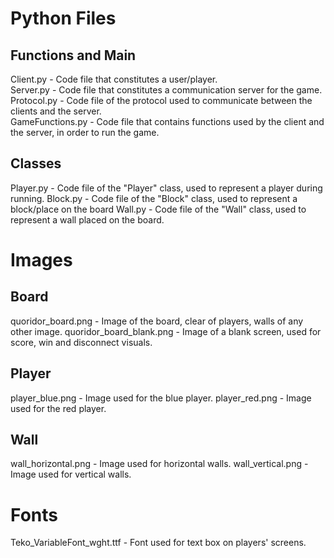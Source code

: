 # Python Files
## Functions and Main 
Client.py - Code file that constitutes a user/player.  
Server.py - Code file that constitutes a communication server for the game.  
Protocol.py - Code file of the protocol used to communicate between the clients and the server.  
GameFunctions.py - Code file that contains functions used by the client and the server, in order to run the game.

## Classes 
Player.py - Code file of the "Player" class, used to represent a player during running.
Block.py - Code file of the "Block" class, used to represent a block/place on the board
Wall.py - Code file of the "Wall" class, used to represent a wall placed on the board.

# Images
## Board 
quoridor_board.png - Image of the board, clear of players, walls of any other image.
quoridor_board_blank.png - Image of a blank screen, used for score, win and disconnect visuals.

## Player 
player_blue.png - Image used for the blue player.
player_red.png - Image used for the red player.

## Wall 
wall_horizontal.png - Image used for horizontal walls.
wall_vertical.png - Image used for vertical walls.

# Fonts
Teko_VariableFont_wght.ttf - Font used for text box on players' screens.

